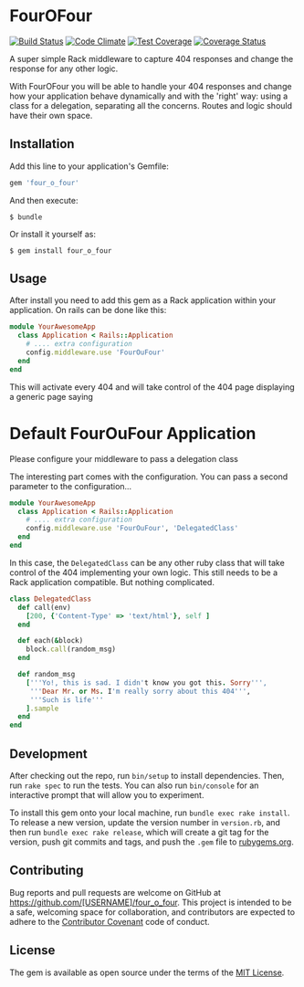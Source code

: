# FourOFour

[![Build
Status](https://travis-ci.org/esparta/four_o_four.svg?branch=master)](https://travis-ci.org/esparta/four_o_four)
[![Code
Climate](https://codeclimate.com/github/esparta/four_o_four/badges/gpa.svg)](https://codeclimate.com/github/esparta/four_o_four)
[![Test
Coverage](https://codeclimate.com/github/esparta/four_o_four/badges/coverage.svg)](https://codeclimate.com/github/esparta/four_o_four/coverage)
[![Coverage
Status](https://coveralls.io/repos/github/esparta/four_o_four/badge.svg?branch=master)](https://coveralls.io/github/esparta/four_o_four?branch=master)

A super simple Rack middleware to capture 404 responses and change the response
for any other logic.

With FourOFour you will be able to handle your 404 responses and change
how your application behave dynamically and with the 'right' way: using a
class for a delegation, separating all the concerns. Routes and logic should
have their own space.

## Installation

Add this line to your application's Gemfile:

```ruby
gem 'four_o_four'
```

And then execute:

    $ bundle

Or install it yourself as:

    $ gem install four_o_four

## Usage

After install you need to add this gem as a Rack application within your
application. On rails can be done like this:

```ruby
module YourAwesomeApp
  class Application < Rails::Application
    # .... extra configuration
    config.middleware.use 'FourOuFour'
  end
end
```

This will activate every 404 and will take control of the 404 page displaying
a generic page saying

<h1>Default FourOuFour Application</h1>

Please configure your middleware to pass a delegation class

The interesting part comes with the configuration. You can pass a second
parameter to the configuration...

```ruby
module YourAwesomeApp
  class Application < Rails::Application
    # .... extra configuration
    config.middleware.use 'FourOuFour', 'DelegatedClass'
  end
end
```

In this case, the `DelegatedClass` can be any other ruby class that will take
control of the 404 implementing your own logic. This still needs to be a Rack
application compatible. But nothing complicated.

```ruby
class DelegatedClass
  def call(env)
    [200, {'Content-Type' => 'text/html'}, self ]
  end

  def each(&block)
    block.call(random_msg)
  end

  def random_msg
    ['''Yo!, this is sad. I didn't know you got this. Sorry''',
     '''Dear Mr. or Ms. I'm really sorry about this 404''',
     '''Such is life'''
    ].sample
  end
end
```

## Development

After checking out the repo, run `bin/setup` to install dependencies. Then, run `rake spec` to run the tests. You can also run `bin/console` for an interactive prompt that will allow you to experiment.

To install this gem onto your local machine, run `bundle exec rake install`. To release a new version, update the version number in `version.rb`, and then run `bundle exec rake release`, which will create a git tag for the version, push git commits and tags, and push the `.gem` file to [rubygems.org](https://rubygems.org).

## Contributing

Bug reports and pull requests are welcome on GitHub at https://github.com/[USERNAME]/four_o_four. This project is intended to be a safe, welcoming space for collaboration, and contributors are expected to adhere to the [Contributor Covenant](http://contributor-covenant.org) code of conduct.


## License

The gem is available as open source under the terms of the [MIT License](http://opensource.org/licenses/MIT).

